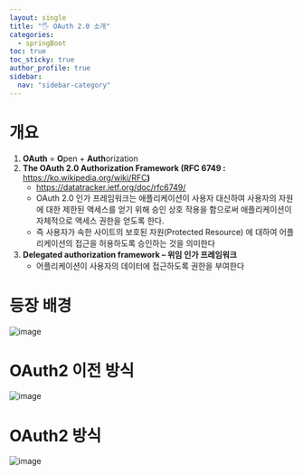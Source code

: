 ```yaml
---
layout: single
title: "🖐️ OAuth 2.0 소개"
categories:
  - springBoot
toc: true
toc_sticky: true
author_profile: true
sidebar:
  nav: "sidebar-category"
---
```


# 개요

1. **OAuth** = **O**pen + **Auth**orization
2. **The OAuth 2.0 Authorization Framework (RFC 6749 :** <https://ko.wikipedia.org/wiki/RFC>**)**
   - <https://datatracker.ietf.org/doc/rfc6749/>
   - OAuth 2.0 인가 프레임워크는 애플리케이션이 사용자 대신하여 사용자의 자원에 대한 제한된 액세스를 얻기 위해 승인 상호 작용을 함으로써 애플리케이션이 자체적으로 액세스 권한을 얻도록 한다.
   - 즉 사용자가 속한 사이트의 보호된 자원(Protected Resource) 에 대하여 어플리케이션의 접근을 허용하도록 승인하는 것을 의미한다
3. **Delegated authorization framework – 위임 인가 프레임워크**
   - 어플리케이션이 사용자의 데이터에 접근하도록 권한을 부여한다

# 등장 배경

![image](https://github.com/user-attachments/assets/815e8091-3632-46a5-b5c4-121e9e7e0ed4)

# OAuth2 이전 방식

![image](https://github.com/user-attachments/assets/33d69581-4893-4bcf-a8a5-58b9a605e637)

# OAuth2 방식

![image](https://github.com/user-attachments/assets/00b63d79-a39f-425a-9859-f2f4a1676238)
